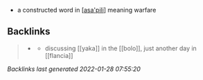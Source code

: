 - a constructed word in [[asa'pili]] meaning warfare

[//begin]: # "Autogenerated link references for markdown compatibility"
[asa'pili]: asa'pili.md "asa'pili"
[//end]: # "Autogenerated link references"

## Backlinks

> - [](../journals/2021_07_15.md)
>   - discussing [[yaka]] in the [[bolo]], just another day in [[flancia]]

_Backlinks last generated 2022-01-28 07:55:20_
